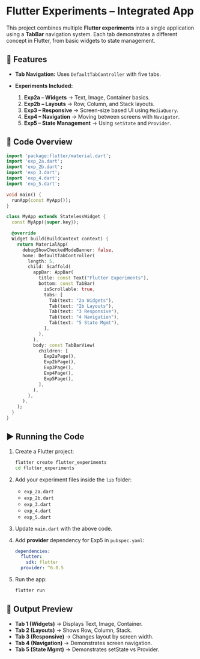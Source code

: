 
# Flutter Experiments – Integrated App

This project combines multiple **Flutter experiments** into a single application using a **TabBar** navigation system. Each tab demonstrates a different concept in Flutter, from basic widgets to state management.

## 📌 Features

* **Tab Navigation:** Uses `DefaultTabController` with five tabs.
* **Experiments Included:**

  1. **Exp2a – Widgets** → Text, Image, Container basics.
  2. **Exp2b – Layouts** → Row, Column, and Stack layouts.
  3. **Exp3 – Responsive** → Screen-size based UI using `MediaQuery`.
  4. **Exp4 – Navigation** → Moving between screens with `Navigator`.
  5. **Exp5 – State Management** → Using `setState` and `Provider`.

## 📂 Code Overview

```dart
import 'package:flutter/material.dart';
import 'exp_2a.dart';
import 'exp_2b.dart';
import 'exp_3.dart';
import 'exp_4.dart';
import 'exp_5.dart';

void main() {
  runApp(const MyApp());
}

class MyApp extends StatelessWidget {
  const MyApp({super.key});

  @override
  Widget build(BuildContext context) {
    return MaterialApp(
      debugShowCheckedModeBanner: false,
      home: DefaultTabController(
        length: 5,
        child: Scaffold(
          appBar: AppBar(
            title: const Text("Flutter Experiments"),
            bottom: const TabBar(
              isScrollable: true,
              tabs: [
                Tab(text: "2a Widgets"),
                Tab(text: "2b Layouts"),
                Tab(text: "3 Responsive"),
                Tab(text: "4 Navigation"),
                Tab(text: "5 State Mgmt"),
              ],
            ),
          ),
          body: const TabBarView(
            children: [
              Exp2aPage(),
              Exp2bPage(),
              Exp3Page(),
              Exp4Page(),
              Exp5Page(),
            ],
          ),
        ),
      ),
    );
  }
}
```

## ▶️ Running the Code

1. Create a Flutter project:

   ```bash
   flutter create flutter_experiments
   cd flutter_experiments
   ```
2. Add your experiment files inside the `lib` folder:

   * `exp_2a.dart`
   * `exp_2b.dart`
   * `exp_3.dart`
   * `exp_4.dart`
   * `exp_5.dart`
3. Update `main.dart` with the above code.
4. Add **provider** dependency for Exp5 in `pubspec.yaml`:

   ```yaml
   dependencies:
     flutter:
       sdk: flutter
     provider: ^6.0.5
   ```
5. Run the app:

   ```bash
   flutter run
   ```

## 📸 Output Preview

* **Tab 1 (Widgets)** → Displays Text, Image, Container.
* **Tab 2 (Layouts)** → Shows Row, Column, Stack.
* **Tab 3 (Responsive)** → Changes layout by screen width.
* **Tab 4 (Navigation)** → Demonstrates screen navigation.
* **Tab 5 (State Mgmt)** → Demonstrates setState vs Provider.


